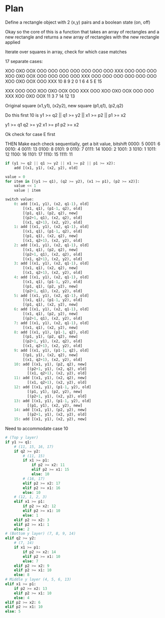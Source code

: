 # Plan

Define a rectangle object with 2 (x,y) pairs and a boolean state (on, off)

Okay so the core of this is a function that takes an array of rectangles and a
new rectangle and returns a new array of rectangles with the new rectangle 
applied

Iterate over squares in array, check for which case matches

17 separate cases:

XOO     OXO     OOX     OOO     OOO     OOO     OOO     OOO     OOO     OOO     XXX
OOO     OOO     OOO     XOO     OXO     OOX     OOO     OOO     OOO     OOO     XXX
OOO     OOO     OOO     OOO     OOO     OOO     XOO     OXO     OOX     OOO     XXX
 10      8       9       2       0       1       6       4       5       E       15

XXX  OOO     OOO     XOO     OXO     OOX
OOO XXX     OOO     XOO     OXO     OOX
OOO     OOO     XXX     XOO     OXO     OOX
 11      3       7       14      12      13

Original square (x1,y1), (x2y2), new square (p1,q1), (p2,q2)

Do this first
10 is y1 >= q2 ||
q1 >= y2 ||
x1 >= p2 ||
p1 >= x2

y1 >= q1
q2 >= y2
x1 >= p1
p2 >= x2


Ok check for case E first

THEN
Make each check sequentially, get a bit value, bitshift
0000: 5
0001: 6
0010: 4
0011: 13
0100: 8
0101: 9
0110: 7
0111: 14
1000: 2
1001: 3
1010: 1
1011: 12
1100: 16
1101: 17
1110: 15
1111: 11

```python
if (y1 >= q2 || q1 >= y2 || x1 >= p2 || p1 >= x2):
    add [(x1, y1), (x2, y2), old]

value = 0
for item in [(y1 >= q1), (q2 >= y2), (x1 >= p1), (p2 >= x2)]:
    value << 1
    value | item

switch value:
    0: add [(x1, y1), (x2, q1-1), old]
        [(x1, q1), (p1-1, q2), old]
        [(p1, q1), (p2, q2), new]
        [(p2+1, q1), (x2, q2), old]
        [(x1, q2+1), (x2, y2), old]
    1: add [(x1, y1), (x2, q1-1), old]
        [(x1, q1), (p1-1, q2), old]
        [(p1, q1), (x2, q2), new]
        [(x1, q2+1), (x2, y2), old]
    2: add [(x1, y1), (x2, q1-1), old]
        [(x1, q1), (p2, q2), new]
        [(p2+1, q1), (x2, q2), old]
        [(x1, q2+1), (x2, y2), old]
    3: add [(x1, y1), (x2, q1-1), old]
        [(x1, q1), (x2, q2), new]
        [(x1, q2+1), (x2, y2), old]
    4: add [(x1, y1), (x2, q1-1), old]
        [(x1, q1), (p1-1, y2), old]
        [(p1, q1), (p2, y2), new]
        [(p2+1, q1), (x2, y2), old]
    5: add [(x1, y1), (x2, q1-1), old]
        [(x1, q1), (p1-1, y2), old]
        [(p1, q1), (x2, y2), new]
    6: add [(x1, y1), (x2, q1-1), old]
        [(x1, q1), (p2, y2), new]
        [(p2+1, q1), (x2, y2), old]
    7: add [(x1, y1), (x2, q1-1), old]
        [(x1, q1), (x2, y2), new]
    8: add [(x1, y1), (p1-1, q2), old]
        [(p1, y1), (p2, q2), new]
        [(p2+1, y1), (x2, q2), old]
        [(x1, q2+1), (x2, y2), old]
    9: add [(x1, y1), (p1-1, q2), old]
        [(p1, y1), (x2, q2), new]
        [(x1, q2+1), (x2, y2), old]
    10: add [(x1, y1), (p2, q2), new]
          [(p2+1, y1), (x2, q2), old]
          [(x1, q2+1), (x2, y2), old]
    11: add [(x1, y1), (x2, q2), new]
          [(x1, q2+1), (x2, y2), old]
    12: add [(x1, y1), (p1-1, y2), old]
          [(p1, y1), (p2, y2), new]
          [(p2+1, y1), (x2, y2), old]
    13: add [(x1, y1), (p1-1, y2), old]
          [(p1, y1), (x2, y2), new]
    14: add [(x1, y1), (p2, y2), new]
          [(p2+1, y1), (x2, y2), old]
    15: add [(x1, y1), (x2, y2), new]
```




Need to accommodate case 10
```python
# (Top y layer)
if y1 >= q1:
    # (11, 15, 16, 17)
    if q2 >= y2:
        # (11, 15)
        if x1 >= p1:
            if p2 >= x2: 11
            elif p2 >= x1: 15
            else: 10
        # (16, 17)
        elif p2 >= x2: 17
        elif p2 >= x1: 16
        else: 10
    # (12, 1, 2, 3)
    elif x1 >= p1:
        if p2 >= x2: 12
        elif p2 >= x1: 10
        else: 1
    elif p2 >= x2: 3
    elif p2 >= x1: 1
    else: 2
# (Bottom y layer) (7, 8, 9, 14)
elif q2 >= y2:
    # (7, 14)
    if x1 >= p1:
        if p2 >= x2: 14
        elif p2 >= x1: 10
        else: 7
    elif p2 >= x2: 9
    elif p2 >= x1: 10
    else: 8
# Middle y layer (4, 5, 6, 13)
elif x1 >= p1:
    if p2 >= x2: 13
    elif p2 >= x1: 10
    else: 4
elif p2 >= x2: 6
elif p2 >= x1: 10
else: 5

```


